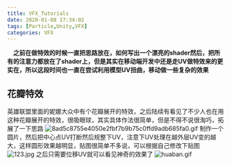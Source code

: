 ```yaml
---
title: VFX_Tutorials
date: 2020-01-08 17:34:02
tags: [Particle,Unity,VFX]
categories: VFX
---
```

&emsp;**之前在做特效的时候一直把思路放在，如何写出一个漂亮的shader然后，把所有的注意力都放在了shader上，但是其实在移动端开发中还是走UV做特效来的更实在，所以这段时间也一直在尝试利用模型UV扭曲，移动做一些复杂的效果**
<!--more--> 
## **花瓣特效**
英雄联盟里面的妮娜大众中有个花瓣展开的特效，之后陆续有看见了不少人也在用这种花瓣展开的特效，很吸眼球，其实具体作法很简单，但是不得不说很淘巧，拓展了一下思路
![8ad5c8755e4050e2fbf7b9b75c0ffd9adb685fa0.gif](https://i.loli.net/2020/01/08/sBz6tg54p8oKlFC.gif)
制作一个圆片，然后把中心点UV打断然后规整下UV，注意下UV处理在越外层UV变的越大，这样圆形效果越明显，贴图很简单不多说，可以根据自己修改下贴图
![123.jpg](https://i.loli.net/2020/01/08/q6weToN2IrmpUE8.jpg)
之后只需要位移UV就可以看见神奇的效果了
![huaban.gif](https://i.loli.net/2020/01/08/GAk2My4gLbdzjoU.gif)
